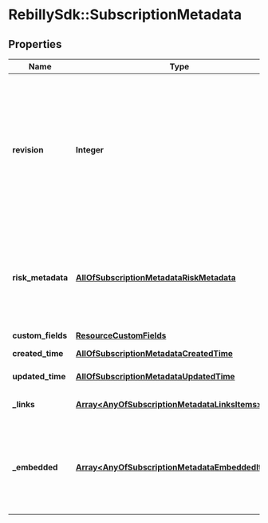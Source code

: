 # RebillySdk::SubscriptionMetadata

## Properties
Name | Type | Description | Notes
------------ | ------------- | ------------- | -------------
**revision** | **Integer** | The number of times the order data has been modified. The revision is useful when analyzing webhook data to determine if the change takes precedence over the current representation.  | [optional] 
**risk_metadata** | [**AllOfSubscriptionMetadataRiskMetadata**](AllOfSubscriptionMetadataRiskMetadata.md) | Risk metadata. If null, the value would coalesce to the risk metadata captured when creating the payment token. | [optional] 
**custom_fields** | [**ResourceCustomFields**](ResourceCustomFields.md) |  | [optional] 
**created_time** | [**AllOfSubscriptionMetadataCreatedTime**](AllOfSubscriptionMetadataCreatedTime.md) | Order created time. | [optional] 
**updated_time** | [**AllOfSubscriptionMetadataUpdatedTime**](AllOfSubscriptionMetadataUpdatedTime.md) | Order updated time. | [optional] 
**_links** | [**Array&lt;AnyOfSubscriptionMetadataLinksItems&gt;**](.md) | The links related to resource. | [optional] 
**_embedded** | [**Array&lt;AnyOfSubscriptionMetadataEmbeddedItems&gt;**](.md) | Any embedded objects available that are requested by the &#x60;expand&#x60; querystring parameter. | [optional] 

